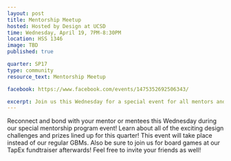 ```yaml
---
layout: post
title: Mentorship Meetup
hosted: Hosted by Design at UCSD
time: Wednesday, April 19, 7PM-8:30PM
location: HSS 1346
image: TBD
published: true

quarter: SP17
type: community
resource_text: Mentorship Meetup

facebook: https://www.facebook.com/events/1475352692506343/

excerpt: Join us this Wednesday for a special event for all mentors and mentees!
---
```

Reconnect and bond with your mentor or mentees this Wednesday during our special mentorship program event! Learn about all of the exciting design challenges and prizes lined up for this quarter! This event will take place instead of our regular GBMs. Also be sure to join us for board games at our TapEx fundtraiser afterwards! Feel free to invite your friends as well!
